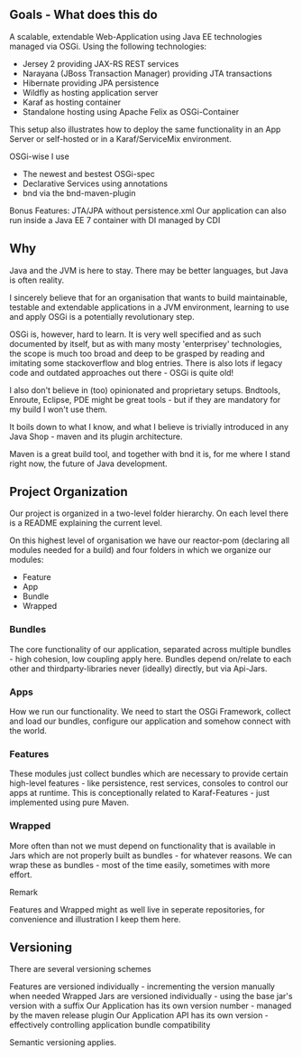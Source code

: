 ## Goals - What does this do ##

A scalable, extendable Web-Application using Java EE technologies managed via OSGi.
Using the following technologies:


- Jersey 2 providing JAX-RS REST services
- Narayana (JBoss Transaction Manager) providing JTA transactions
- Hibernate providing JPA persistence
- Wildfly as hosting application server
- Karaf as hosting container
- Standalone hosting using Apache Felix as OSGi-Container

This setup also illustrates how to deploy the same functionality in an App Server or self-hosted or in a Karaf/ServiceMix environment.

OSGi-wise I use

- The newest and bestest OSGi-spec
- Declarative Services using annotations
- bnd via the bnd-maven-plugin

Bonus Features: 
JTA/JPA without persistence.xml
Our application can also run inside a Java EE 7 container with DI managed by CDI

## Why ##

Java and the JVM is here to stay. There may be better languages, but Java is often reality.

I sincerely believe that for an organisation that wants to build maintainable, testable and extendable applications in a JVM environment, learning to use and apply OSGi is a potentially revolutionary step.

OSGi is, however, hard to learn. It is very well specified and as such documented by itself, but as with many mosty 'enterprisey' technologies, the scope is much too broad and deep to be grasped by reading and imitating some stackoverflow and blog entries. There is also lots if legacy code and outdated approaches out there - OSGi is quite old!

I also don't believe in (too) opinionated and proprietary setups. Bndtools, Enroute, Eclipse, PDE might be great tools - but if they are mandatory for my build I won't use them.

It boils down to what I know, and what I believe is trivially introduced in any Java Shop - maven and its plugin architecture.

Maven is a great build tool, and together with bnd it is, for me where I stand right now, the future of Java development.

## Project Organization ##

Our project is organized in a two-level folder hierarchy. On each level there is a README explaining the current level.

On this highest level of organisation we have our reactor-pom (declaring all modules needed for a build) and four folders in which we organize our modules:

- Feature
- App
- Bundle
- Wrapped

### Bundles ###

The core functionality of our application, separated across multiple bundles - high cohesion, low coupling apply here.
Bundles depend on/relate to each other and thirdparty-libraries never (ideally) directly, but via Api-Jars.

### Apps ###

How we run our functionality. We need to start the OSGi Framework, collect and load our bundles, configure our application and somehow connect with the world.

### Features ###

These modules just collect bundles which are necessary to provide certain high-level features - like persistence, rest services, consoles to control our apps at runtime.
This is conceptionally related to Karaf-Features - just implemented using pure Maven.

### Wrapped ###

More often than not we must depend on functionality that is available in Jars which are not properly built as bundles - for whatever reasons. We can wrap these as bundles - most of the time easily, sometimes with more effort.

Remark

Features and Wrapped might as well live in seperate repositories, for convenience and illustration I keep them here.

## Versioning ##

There are several versioning schemes

Features are versioned individually - incrementing the version manually when needed 
Wrapped Jars are versioned individually - using the base jar's version with a suffix
Our Application has its own version number - managed by the maven release plugin
Our Application API has its own version - effectively controlling application bundle compatibility

Semantic versioning applies.


